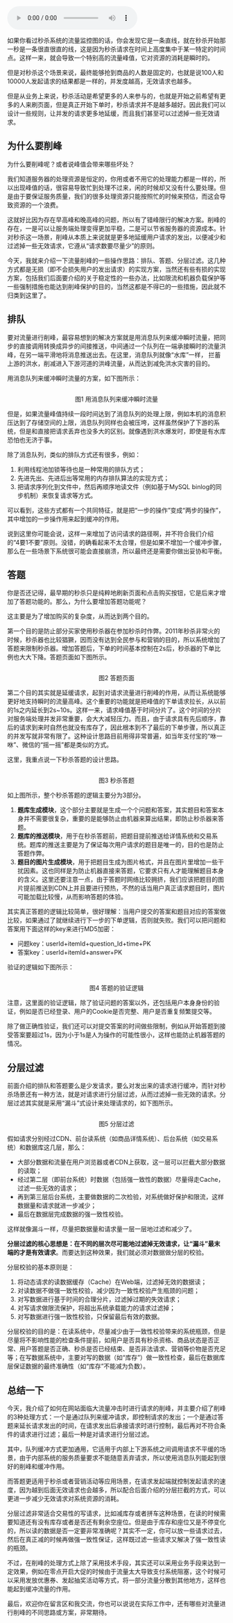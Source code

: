 <audio title="04 _ 流量削峰这事应该怎么做？" src="https://static001.geekbang.org/resource/audio/eb/4c/ebb727ead113bf27dca243974ffd184c.mp3" controls="controls"></audio> 
<p>如果你看过秒杀系统的流量监控图的话，你会发现它是一条直线，就在秒杀开始那一秒是一条很直很直的线，这是因为秒杀请求在时间上高度集中于某一特定的时间点。这样一来，就会导致一个特别高的流量峰值，它对资源的消耗是瞬时的。</p><p>但是对秒杀这个场景来说，最终能够抢到商品的人数是固定的，也就是说100人和10000人发起请求的结果都是一样的，并发度越高，无效请求也越多。</p><p>但是从业务上来说，秒杀活动是希望更多的人来参与的，也就是开始之前希望有更多的人来刷页面，但是真正开始下单时，秒杀请求并不是越多越好。因此我们可以设计一些规则，让并发的请求更多地延缓，而且我们甚至可以过滤掉一些无效请求。</p><h2>为什么要削峰</h2><p>为什么要削峰呢？或者说峰值会带来哪些坏处？</p><p>我们知道服务器的处理资源是恒定的，你用或者不用它的处理能力都是一样的，所以出现峰值的话，很容易导致忙到处理不过来，闲的时候却又没有什么要处理。但是由于要保证服务质量，我们的很多处理资源只能按照忙的时候来预估，而这会导致资源的一个浪费。</p><p>这就好比因为存在早高峰和晚高峰的问题，所以有了错峰限行的解决方案。削峰的存在，一是可以让服务端处理变得更加平稳，二是可以节省服务器的资源成本。针对秒杀这一场景，削峰从本质上来说就是更多地延缓用户请求的发出，以便减少和过滤掉一些无效请求，它遵从“请求数要尽量少”的原则。</p><!-- [[[read_end]]] --><p>今天，我就来介绍一下流量削峰的一些操作思路：排队、答题、分层过滤。这几种方式都是无损（即不会损失用户的发出请求）的实现方案，当然还有些有损的实现方案，包括我们后面要介绍的关于稳定性的一些办法，比如限流和机器负载保护等一些强制措施也能达到削峰保护的目的，当然这都是不得已的一些措施，因此就不归类到这里了。</p><h2>排队</h2><p>要对流量进行削峰，最容易想到的解决方案就是用消息队列来缓冲瞬时流量，把同步的直接调用转换成异步的间接推送，中间通过一个队列在一端承接瞬时的流量洪峰，在另一端平滑地将消息推送出去。在这里，消息队列就像“水库”一样，	拦蓄上游的洪水，削减进入下游河道的洪峰流量，从而达到减免洪水灾害的目的。</p><p>用消息队列来缓冲瞬时流量的方案，如下图所示：</p><p><img src="https://static001.geekbang.org/resource/image/db/d9/db0e4dcd2c66bc5611c4d6adccbb0bd9.jpg" alt=""></p><center><span class="reference">图1  用消息队列来缓冲瞬时流量</span></center><p>但是，如果流量峰值持续一段时间达到了消息队列的处理上限，例如本机的消息积压达到了存储空间的上限，消息队列同样也会被压垮，这样虽然保护了下游的系统，但是和直接把请求丢弃也没多大的区别。就像遇到洪水爆发时，即使是有水库恐怕也无济于事。</p><p>除了消息队列，类似的排队方式还有很多，例如：</p><ol>
<li>利用线程池加锁等待也是一种常用的排队方式；</li>
<li>先进先出、先进后出等常用的内存排队算法的实现方式；</li>
<li>把请求序列化到文件中，然后再顺序地读文件（例如基于MySQL binlog的同步机制）来恢复请求等方式。</li>
</ol><p>可以看到，这些方式都有一个共同特征，就是把“一步的操作”变成“两步的操作”，其中增加的一步操作用来起到缓冲的作用。</p><p>说到这里你可能会说，这样一来增加了访问请求的路径啊，并不符合我们介绍的“4要1不要”原则。没错，的确看起来不太合理，但是如果不增加一个缓冲步骤，那么在一些场景下系统很可能会直接崩溃，所以最终还是需要你做出妥协和平衡。</p><h2>答题</h2><p>你是否还记得，最早期的秒杀只是纯粹地刷新页面和点击购买按钮，它是后来才增加了答题功能的。那么，为什么要增加答题功能呢？</p><p>这主要是为了增加购买的复杂度，从而达到两个目的。</p><p>第一个目的是防止部分买家使用秒杀器在参加秒杀时作弊。2011年秒杀非常火的时候，秒杀器也比较猖獗，因而没有达到全民参与和营销的目的，所以系统增加了答题来限制秒杀器。增加答题后，下单的时间基本控制在2s后，秒杀器的下单比例也大大下降。答题页面如下图所示。</p><p><img src="https://static001.geekbang.org/resource/image/58/ca/582f492096a10852f7df137a584ae5ca.jpg" alt=""></p><center><span class="reference">图2  答题页面</span></center><p>第二个目的其实就是延缓请求，起到对请求流量进行削峰的作用，从而让系统能够更好地支持瞬时的流量高峰。这个重要的功能就是把峰值的下单请求拉长，从以前的1s之内延长到2s~10s。这样一来，请求峰值基于时间分片了。这个时间的分片对服务端处理并发非常重要，会大大减轻压力。而且，由于请求具有先后顺序，靠后的请求到来时自然也就没有库存了，因此根本到不了最后的下单步骤，所以真正的并发写就非常有限了。这种设计思路目前用得非常普遍，如当年支付宝的“咻一咻”、微信的“摇一摇”都是类似的方式。</p><p>这里，我重点说一下秒杀答题的设计思路。</p><p><img src="https://static001.geekbang.org/resource/image/9d/b3/9df54dde5c41bf3b62567111f6f84bb3.jpg" alt=""></p><center><span class="reference">图3  秒杀答题</span></center><p>如上图所示，整个秒杀答题的逻辑主要分为3部分。</p><ol>
<li><strong>题库生成模块</strong>，这个部分主要就是生成一个个问题和答案，其实题目和答案本身并不需要很复杂，重要的是能够防止由机器来算出结果，即防止秒杀器来答题。</li>
<li><strong>题库的推送模块</strong>，用于在秒杀答题前，把题目提前推送给详情系统和交易系统。题库的推送主要是为了保证每次用户请求的题目是唯一的，目的也是防止答题作弊。</li>
<li><strong>题目的图片生成模块</strong>，用于把题目生成为图片格式，并且在图片里增加一些干扰因素。这也同样是为防止机器直接来答题，它要求只有人才能理解题目本身的含义。这里还要注意一点，由于答题时网络比较拥挤，我们应该把题目的图片提前推送到CDN上并且要进行预热，不然的话当用户真正请求题目时，图片可能加载比较慢，从而影响答题的体验。</li>
</ol><p>其实真正答题的逻辑比较简单，很好理解：当用户提交的答案和题目对应的答案做比较，如果通过了就继续进行下一步的下单逻辑，否则就失败。我们可以把问题和答案用下面这样的key来进行MD5加密：</p><ul>
<li>问题key：userId+itemId+question_Id+time+PK</li>
<li>答案key：userId+itemId+answer+PK</li>
</ul><p>验证的逻辑如下图所示：</p><p><img src="https://static001.geekbang.org/resource/image/0d/86/0d76780836ed220427a9370fce99f186.jpg" alt=""></p><center><span class="reference">图4  答题的验证逻辑</span></center><p>注意，这里面的验证逻辑，除了验证问题的答案以外，还包括用户本身身份的验证，例如是否已经登录、用户的Cookie是否完整、用户是否重复频繁提交等。</p><p>除了做正确性验证，我们还可以对提交答案的时间做些限制，例如从开始答题到接受答案要超过1s，因为小于1s是人为操作的可能性很小，这样也能防止机器答题的情况。</p><h2>分层过滤</h2><p>前面介绍的排队和答题要么是少发请求，要么对发出来的请求进行缓冲，而针对秒杀场景还有一种方法，就是对请求进行分层过滤，从而过滤掉一些无效的请求。分层过滤其实就是采用“漏斗”式设计来处理请求的，如下图所示。</p><p><img src="https://static001.geekbang.org/resource/image/4a/09/4a5b7e080e7d357986f02ed1fd8b7309.jpg" alt=""></p><center><span class="reference">图5  分层过滤</span></center><p>假如请求分别经过CDN、前台读系统（如商品详情系统）、后台系统（如交易系统）和数据库这几层，那么：</p><ul>
<li>大部分数据和流量在用户浏览器或者CDN上获取，这一层可以拦截大部分数据的读取；</li>
<li>经过第二层（即前台系统）时数据（包括强一致性的数据）尽量得走Cache，过滤一些无效的请求；</li>
<li>再到第三层后台系统，主要做数据的二次检验，对系统做好保护和限流，这样数据量和请求就进一步减少；</li>
<li>最后在数据层完成数据的强一致性校验。</li>
</ul><p>这样就像漏斗一样，尽量把数据量和请求量一层一层地过滤和减少了。</p><p><strong>分层过滤的核心思想是：在不同的层次尽可能地过滤掉无效请求，让“漏斗”最末端的才是有效请求</strong>。而要达到这种效果，我们就必须对数据做分层的校验。</p><p>分层校验的基本原则是：</p><ol>
<li>将动态请求的读数据缓存（Cache）在Web端，过滤掉无效的数据读；</li>
<li>对读数据不做强一致性校验，减少因为一致性校验产生瓶颈的问题；</li>
<li>对写数据进行基于时间的合理分片，过滤掉过期的失效请求；</li>
<li>对写请求做限流保护，将超出系统承载能力的请求过滤掉；</li>
<li>对写数据进行强一致性校验，只保留最后有效的数据。</li>
</ol><p>分层校验的目的是：在读系统中，尽量减少由于一致性校验带来的系统瓶颈，但是尽量将不影响性能的检查条件提前，如用户是否具有秒杀资格、商品状态是否正常、用户答题是否正确、秒杀是否已经结束、是否非法请求、营销等价物是否充足等；在写数据系统中，主要对写的数据（如“库存”）做一致性检查，最后在数据库层保证数据的最终准确性（如“库存”不能减为负数）。</p><h2>总结一下</h2><p>今天，我介绍了如何在网站面临大流量冲击时进行请求的削峰，并主要介绍了削峰的3种处理方式：一个是通过队列来缓冲请求，即控制请求的发出；一个是通过答题来延长请求发出的时间，在请求发出后承接请求时进行控制，最后再对不符合条件的请求进行过滤；最后一种是对请求进行分层过滤。</p><p>其中，队列缓冲方式更加通用，它适用于内部上下游系统之间调用请求不平缓的场景，由于内部系统的服务质量要求不能随意丢弃请求，所以使用消息队列能起到很好的削峰和缓冲作用。</p><p>而答题更适用于秒杀或者营销活动等应用场景，在请求发起端就控制发起请求的速度，因为越到后面无效请求也会越多，所以配合后面介绍的分层拦截的方式，可以更进一步减少无效请求对系统资源的消耗。</p><p>分层过滤非常适合交易性的写请求，比如减库存或者拼车这种场景，在读的时候需要知道还有没有库存或者是否还有剩余空座位。但是由于库存和座位又是不停变化的，所以读的数据是否一定要非常准确呢？其实不一定，你可以放一些请求过去，然后在真正减的时候再做强一致性保证，这样既过滤一些请求又解决了强一致性读的瓶颈。</p><p>不过，在削峰的处理方式上除了采用技术手段，其实还可以采用业务手段来达到一定效果，例如在零点开启大促的时候由于流量太大导致支付系统阻塞，这个时候可以采用发放优惠券、发起抽奖活动等方式，将一部分流量分散到其他地方，这样也能起到缓冲流量的作用。</p><p>最后，欢迎你在留言区和我交流，你也可以说说在实际工作中，还有哪些对流量进行削峰的不同思路或方案，非常期待。</p><p></p>